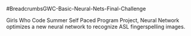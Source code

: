 #BreadcrumbsGWC-Basic-Neural-Nets-Final-Challenge

Girls Who Code Summer Self Paced Program Project, Neural Network optimizes a new neural network to recognize ASL fingerspelling images.

